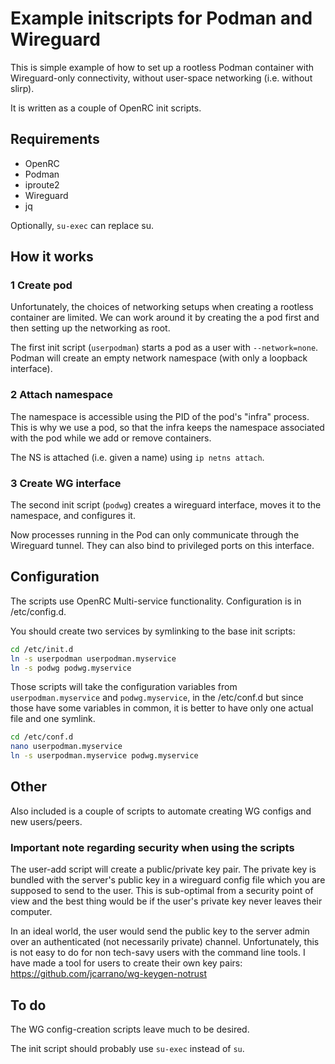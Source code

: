 # Example initscripts for Podman and Wireguard

This is simple example of how to set up a rootless Podman container with
Wireguard-only connectivity, without user-space networking (i.e. without
slirp).

It is written as a couple of OpenRC init scripts.

## Requirements

- OpenRC
- Podman
- iproute2
- Wireguard
- jq

Optionally, `su-exec` can replace su.

## How it works

### 1 Create pod

Unfortunately, the choices of networking setups when creating a rootless container
are limited. We can work around it by creating the a pod first and then
setting up the networking as root.

The first init script (`userpodman`) starts a pod as a user with `--network=none`.
Podman will create an empty network namespace (with only a loopback interface).

### 2 Attach namespace

The namespace is accessible using the PID of the pod's "infra" process. This is
why we use a pod, so that the infra keeps the namespace associated with the pod
while we add or remove containers.

The NS is attached (i.e. given a name) using `ip netns attach`.

### 3 Create WG interface

The second init script (`podwg`) creates a wireguard interface, moves it to the namespace,
and configures it.

Now processes running in the Pod can only communicate through the Wireguard tunnel.
They can also bind to privileged ports on this interface.

## Configuration

The scripts use OpenRC Multi-service functionality. Configuration is in /etc/config.d.

You should create two services by symlinking to the base init scripts:

```sh
cd /etc/init.d
ln -s userpodman userpodman.myservice
ln -s podwg podwg.myservice
```

Those scripts will take the configuration variables from `userpodman.myservice` and `podwg.myservice`,
in the /etc/conf.d but since those have some variables in common, it is better to have only one
actual file and one symlink.

```sh
cd /etc/conf.d
nano userpodman.myservice
ln -s userpodman.myservice podwg.myservice
```

## Other

Also included is a couple of scripts to automate creating WG configs and new users/peers.

### Important note regarding security when using the scripts

The user-add script will create a public/private key pair. The private key is bundled with the server's
public key in a wireguard config file which you are supposed to send to the user. This is sub-optimal from
a security point of view and the best thing would be if the user's private key never leaves their computer.

In an ideal world, the user would send the public key to the server admin over an authenticated (not
necessarily private) channel. Unfortunately, this is not easy to do for non tech-savy users with the command
line tools. I have made a tool for users to create their own key pairs: https://github.com/jcarrano/wg-keygen-notrust

## To do

The WG config-creation scripts leave much to be desired.

The init script should probably use `su-exec` instead of `su`.
